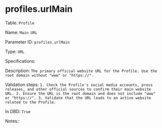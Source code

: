 # profiles.urlMain

Table: ```Profile```

Name: ```Main URL```

Parameter ID: ```profiles.urlMain```

Type: ```URL```

Specifications: 

Description: ```The primary official website URL for the Profile. Use the root domain without "www" or "https://".```

Validation steps: ```1. Check the Profile's social media accounts, press releases, and other official sources to confirm their main website URL.
2. Ensure the URL is the root domain and does not include "www" or "https://".
3. Validate that the URL leads to an active website related to the Profile.```

In DBD: ```True```

Notes:: 

